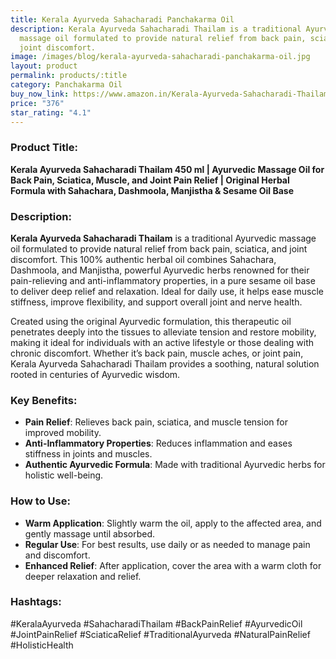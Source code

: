 ```yaml
---
title: Kerala Ayurveda Sahacharadi Panchakarma Oil
description: Kerala Ayurveda Sahacharadi Thailam is a traditional Ayurvedic
  massage oil formulated to provide natural relief from back pain, sciatica, and
  joint discomfort.
image: /images/blog/kerala-ayurveda-sahacharadi-panchakarma-oil.jpg
layout: product
permalink: products/:title
category: Panchakarma Oil
buy_now_link: https://www.amazon.in/Kerala-Ayurveda-Sahacharadi-Thailam-450/dp/B07P9K4G8C/ref=sr_1_5?crid=3DV4CRBXMUHYV&tag=m0150-21
price: "376"
star_rating: "4.1"
---
```

### Product Title:
**Kerala Ayurveda Sahacharadi Thailam 450 ml | Ayurvedic Massage Oil for Back Pain, Sciatica, Muscle, and Joint Pain Relief | Original Herbal Formula with Sahachara, Dashmoola, Manjistha & Sesame Oil Base**

### Description:
**Kerala Ayurveda Sahacharadi Thailam** is a traditional Ayurvedic massage oil formulated to provide natural relief from back pain, sciatica, and joint discomfort. This 100% authentic herbal oil combines Sahachara, Dashmoola, and Manjistha, powerful Ayurvedic herbs renowned for their pain-relieving and anti-inflammatory properties, in a pure sesame oil base to deliver deep relief and relaxation. Ideal for daily use, it helps ease muscle stiffness, improve flexibility, and support overall joint and nerve health.

Created using the original Ayurvedic formulation, this therapeutic oil penetrates deeply into the tissues to alleviate tension and restore mobility, making it ideal for individuals with an active lifestyle or those dealing with chronic discomfort. Whether it’s back pain, muscle aches, or joint pain, Kerala Ayurveda Sahacharadi Thailam provides a soothing, natural solution rooted in centuries of Ayurvedic wisdom.

### Key Benefits:
- **Pain Relief**: Relieves back pain, sciatica, and muscle tension for improved mobility.
- **Anti-Inflammatory Properties**: Reduces inflammation and eases stiffness in joints and muscles.
- **Authentic Ayurvedic Formula**: Made with traditional Ayurvedic herbs for holistic well-being.

### How to Use:
- **Warm Application**: Slightly warm the oil, apply to the affected area, and gently massage until absorbed.
- **Regular Use**: For best results, use daily or as needed to manage pain and discomfort.
- **Enhanced Relief**: After application, cover the area with a warm cloth for deeper relaxation and relief.

### Hashtags:
#KeralaAyurveda #SahacharadiThailam #BackPainRelief #AyurvedicOil #JointPainRelief #SciaticaRelief #TraditionalAyurveda #NaturalPainRelief #HolisticHealth
